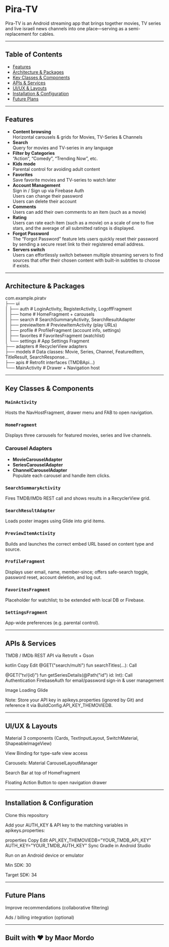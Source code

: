 # Pira-TV

Pira-TV is an Android streaming app that brings together movies, TV series and live israeli news channels into one place—serving as a semi-replacement for cables.

---

## Table of Contents

- [Features](#features)  
- [Architecture & Packages](#architecture--packages)  
- [Key Classes & Components](#key-classes--components)  
- [APIs & Services](#apis--services)  
- [UI/UX & Layouts](#uiux--layouts)  
- [Installation & Configuration](#installation--configuration)  
- [Future Plans](#future-plans)  

---

## Features

- **Content browsing**  
  Horizontal carousels & grids for Movies, TV-Series & Channels  
- **Search**  
  Query for movies and TV-series in any language
- **Filter by Categories**  
  “Action”, “Comedy”, “Trending Now”, etc.  
- **Kids mode**  
  Parental control for avoiding adult content  
- **Favorites**  
  Save favorite movies and TV-series to watch later  
- **Account Management**  
  Sign in / Sign up via Firebase Auth <br>
  Users can change their password <br>
  Users can delete their account <br>  
- **Comments**  
  Users can add their own comments to an item (such as a movie)  
- **Rating**  
  Users can rate each item (such as a movie) on a scale of one to five stars, and the average of all submitted ratings is displayed.  
- **Forgot Password**  
  The “Forgot Password” feature lets users quickly reset their password by sending a secure reset link to their registered email address.   
- **Servers switch** <br>
  Users can effortlessly switch between multiple streaming servers to find sources that offer their chosen content with built-in subtitles to choose if exists.

---

## Architecture & Packages

com.example.piratv <br>
├── ui <br>
│ ├── auth # LoginActivity, RegisterActivity, LogoffFragment <br>
│ ├── home # HomeFragment + carousels <br>
│ ├── search # SearchSummaryActivity, SearchResultAdapter <br>
│ ├── previewItem # PreviewItemActivity (play URLs) <br>
│ ├── profile # ProfileFragment (account info, settings) <br>
│ ├── favorites # FavoritesFragment (watchlist) <br>
│ └── settings # App Settings Fragment <br>
├── adapters # RecyclerView adapters <br>
├── models # Data classes: Movie, Series, Channel, FeaturedItem, TitleResult, SearchResponse… <br>
├── apis # Retrofit interfaces (TMDBApi…) <br>
└── MainActivity # Drawer + Navigation host <br>

---

## Key Classes & Components

### `MainActivity`
Hosts the NavHostFragment, drawer menu and FAB to open navigation.

### `HomeFragment`
Displays three carousels for featured movies, series and live channels.

### Carousel Adapters
- **MovieCarouselAdapter**  
- **SeriesCarouselAdapter**  
- **ChannelCarouselAdapter**  
  Populate each carousel and handle item clicks.

### `SearchSummaryActivity`
Fires TMDB/IMDb REST call and shows results in a RecyclerView grid.

### `SearchResultAdapter`
Loads poster images using Glide into grid items.

### `PreviewItemActivity`
Builds and launches the correct embed URL based on content type and source.

### `ProfileFragment`
Displays user email, name, member-since; offers safe-search toggle, password reset, account deletion, and log out.

### `FavoritesFragment`
Placeholder for watchlist; to be extended with local DB or Firebase.

### `SettingsFragment`
App-wide preferences (e.g. parental control).

---

## APIs & Services
TMDB / IMDb REST API via Retrofit + Gson

kotlin
Copy
Edit
@GET("search/multi")
fun searchTitles(...): Call<SearchResponse>

@GET("tv/{id}")
fun getSeriesDetails(@Path("id") id: Int): Call<SearchResponseTvSeries>
Authentication
FirebaseAuth for email/password sign-in & user management

Image Loading
Glide

Note: Store your API key in apikeys.properties (ignored by Git) and reference it via BuildConfig.API_KEY_THEMOVIEDB.

---

## UI/UX & Layouts
Material 3 components (Cards, TextInputLayout, SwitchMaterial, ShapeableImageView)

View Binding for type-safe view access

Carousels: Material CarouselLayoutManager

Search Bar at top of HomeFragment

Floating Action Button to open navigation drawer

---

## Installation & Configuration
Clone this repository

Add your AUTH_KEY & API key to the matching variables in apikeys.properties:

properties
Copy
Edit
API_KEY_THEMOVIEDB="YOUR_TMDB_API_KEY"
AUTH_KEY="YOUR_TMDB_AUTH_KEY"
Sync Gradle in Android Studio

Run on an Android device or emulator

Min SDK: 30

Target SDK: 34

---

## Future Plans

Improve recommendations (collaborative filtering)

Ads / billing integration (optional)

---

## Built with ❤️ by Maor Mordo

